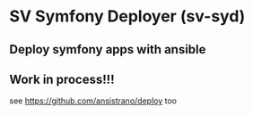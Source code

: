 # SV Symfony Deployer (sv-syd)
## Deploy symfony apps with ansible

## Work in process!!!

see https://github.com/ansistrano/deploy too